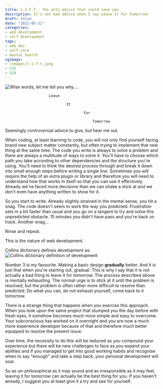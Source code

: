 ```yaml
---
title: L.I.F.T - the anti-advice that could save you
description: It's not bad advice when I say Leave It For Tomorrow!
draft: false
date: "2022-05-31"
categories:
- web development
- self development
tags:
- web dev
- self-care
- mental health
ogimage:
- /images/l-i-f-t.jpeg
- 535
- 329
---
```


![Wise words, let me tell you why....](/images/l-i-f-t.jpeg)

                        Leave 

                                It 

                                        For 

                                            Tomorrow 

Seemingly controversial advice to give, but hear me out.

When coding, at least learning to code, you will not only find yourself facing brand new subject matter constantly, but often trying to implement that new thing at the same time. The code you write is always to solve a problem and there are always a multitude of ways to solve it. You'll have to choose which path you take according to other dependencies and the structure you're using. You'll need to think the desired process through and break it down into small enough steps before writing a single line. Sometimes you will require the help of an extra plugin or library and therefore you will need to understand how that works in itself so that you can use it effectively. Already we've faced more decisions than we can shake a stick at and we don't even have anything written to show for it.

So you start to write. Already slightly strained in the mental sense, you hit a snag. The code doesn't seem to work the way you predicted. Frustration sets in a bit faster than usual and you go on a tangent to try and solve this unpredicted obstacle. 15 minutes you didn't have pass and you're back on track. Another snag...

Rinse and repeat.

This is the nature of web development.

Collins dictionary defines development as:
![Collins dictionary definition of development](/images/l-i-f-t-01.png)

Number 3 is my favourite. Making a basic design **gradually** better. And it is just that when you're starting out, gradual. This is why I say that it is not actually a bad thing to leave it for tomorrow. The process described above is mentally exhausting. The normal urge is to stick at it until the problem is resolved, but the problem is often rather more difficult to resolve than predicted. Do what you can, do not exhaust yourself, come back to it tomorrow.

There is a strange thing that happens when you exercise this approach. When you look upon the same project that stumped you the day before with fresh eyes, it somehow becomes much more simple and easy to overcome. Your subconscious has worked on it overnight and you are now a much more experience developer because of that and therefore much better equipped to resolve the present issue.

Over time, the necessity to do this will be reduced as you compound your experience but there will be new challenges to face as you expand your abilities and if you managed to get into good working habits and recognise when to say "enough" and take a step back, your personal development will soar.

So as un-philosophical as it may sound and as irresponsible as it may feel, leaving it for tomorrow can actually be the best thing for you. If you haven't already, I suggest you at least give it a try and see for yourself.
